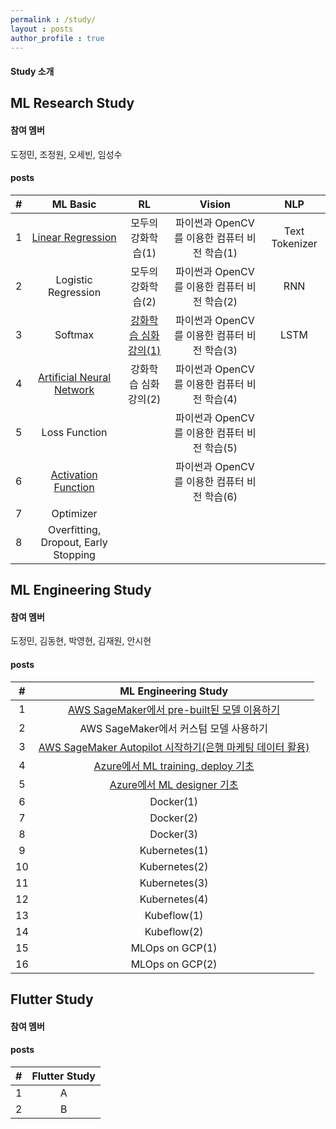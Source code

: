 ```yaml
---
permalink : /study/
layout : posts 
author_profile : true
---
```


#### Study 소개

## ML Research Study
#### 참여 멤버
도정민, 조정원, 오세빈, 임성수

#### posts

|#| ML Basic | RL | Vision | NLP |
|:-------:|:--------:|:--------:|:--------:|:--------:| 
| 1 | [Linear Regression](https://dsc-yonsei.github.io/LinearRegression-hanjin/) | 모두의 강화학습(1) | 파이썬과 OpenCV를 이용한 컴퓨터 비전 학습(1) | Text Tokenizer | 
| 2 | Logistic Regression | 모두의 강화학습(2) | 파이썬과 OpenCV를 이용한 컴퓨터 비전 학습(2) | RNN |
| 3 | Softmax | [강화학습 심화강의(1)](https://dsc-yonsei.github.io/RL-jeongmin/) | 파이썬과 OpenCV를 이용한 컴퓨터 비전 학습(3) | LSTM | 
| 4 | [Artificial Neural Network](https://dsc-yonsei.github.io/ANN-jeongmin/) | 강화학습 심화강의(2) | 파이썬과 OpenCV를 이용한 컴퓨터 비전 학습(4) |  |
| 5 | Loss Function |  | 파이썬과 OpenCV를 이용한 컴퓨터 비전 학습(5) |  | 
| 6 | [Activation Function](https://dsc-yonsei.github.io/ActivationFunction-jeongmin/) |  | 파이썬과 OpenCV를 이용한 컴퓨터 비전 학습(6) |  |
| 7 | Optimizer |  |  |  |
| 8 | Overfitting, Dropout, Early Stopping |  |  |  |


## ML Engineering Study
#### 참여 멤버
도정민, 김동현, 박영현, 김재원, 안시현

#### posts

|#| ML Engineering Study |
|:-------:|:--------:|
| 1 | [AWS SageMaker에서 pre-built된 모델 이용하기](https://dsc-yonsei.github.io/SageMakerPrebuilt-yeonghyun/) |
| 2 | AWS SageMaker에서 커스텀 모델 사용하기 |
| 3 | [AWS SageMaker Autopilot 시작하기(은행 마케팅 데이터 활용)](https://dsc-yonsei.github.io/Autopilot-donghyun/) |
| 4 | [Azure에서 ML training, deploy 기초](https://dsc-yonsei.github.io/Azure(1)-yeonghyun/) |
| 5 | [Azure에서 ML designer 기초](https://dsc-yonsei.github.io/AzureDesigner-jeongmin/) |
| 6 | Docker(1) |
| 7 | Docker(2) |
| 8 | Docker(3) |
| 9 | Kubernetes(1) |
| 10 | Kubernetes(2) |
| 11 | Kubernetes(3) |
| 12 | Kubernetes(4) |
| 13 | Kubeflow(1) |
| 14 | Kubeflow(2) |
| 15 | MLOps on GCP(1) |
| 16 | MLOps on GCP(2) |

## Flutter Study
#### 참여 멤버

#### posts

|#| Flutter Study |
|:-------:|:--------:|
| 1 | A |
| 2 | B |

